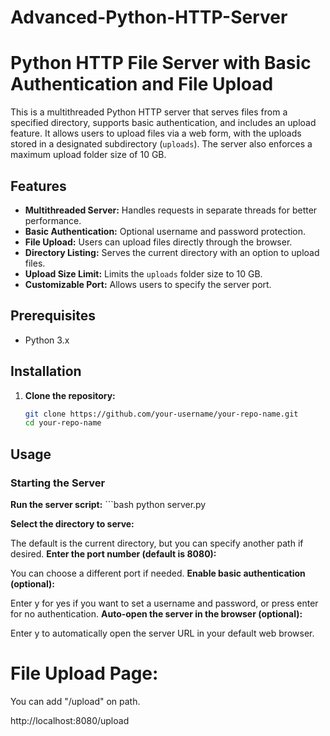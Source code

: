 # Advanced-Python-HTTP-Server

# Python HTTP File Server with Basic Authentication and File Upload

This is a multithreaded Python HTTP server that serves files from a specified directory, supports basic authentication, and includes an upload feature. It allows users to upload files via a web form, with the uploads stored in a designated subdirectory (`uploads`). The server also enforces a maximum upload folder size of 10 GB.

## Features

- **Multithreaded Server:** Handles requests in separate threads for better performance.
- **Basic Authentication:** Optional username and password protection.
- **File Upload:** Users can upload files directly through the browser.
- **Directory Listing:** Serves the current directory with an option to upload files.
- **Upload Size Limit:** Limits the `uploads` folder size to 10 GB.
- **Customizable Port:** Allows users to specify the server port.

## Prerequisites

- Python 3.x

## Installation

1. **Clone the repository:**
   ```bash
   git clone https://github.com/your-username/your-repo-name.git
   cd your-repo-name

## Usage

### Starting the Server

**Run the server script:**
        ```bash
        python server.py

**Select the directory to serve:**

The default is the current directory, but you can specify another path if desired.
**Enter the port number (default is 8080):**

You can choose a different port if needed.
**Enable basic authentication (optional):**

Enter y for yes if you want to set a username and password, or press enter for no authentication.
**Auto-open the server in the browser (optional):**

Enter y to automatically open the server URL in your default web browser.

# File Upload Page:
You can add "/upload" on path.

http://localhost:8080/upload
